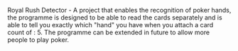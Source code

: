 Royal Rush Detector - A project that enables the recognition of poker hands, the programme is designed to
be able to read the cards separately and is able to tell you exactly which
"hand" you have when you attach a card count of : 5. The programme can be extended in
future to allow more people to play poker.
